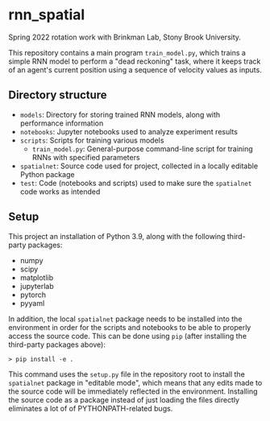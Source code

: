 # rnn_spatial

Spring 2022 rotation work with Brinkman Lab, Stony Brook University. 

This repository contains a main program `train_model.py`, which trains a simple RNN model to perform a "dead reckoning" task, where it keeps track of an agent's current position using a sequence of velocity values as inputs.

## Directory structure

- `models`: Directory for storing trained RNN models, along with performance information
- `notebooks`: Jupyter notebooks used to analyze experiment results
- `scripts`: Scripts for training various models
  - `train_model.py`: General-purpose command-line script for training RNNs with specified parameters
- `spatialnet`: Source code used for project, collected in a locally editable Python package
- `test`: Code (notebooks and scripts) used to make sure the `spatialnet` code works as intended

## Setup

This project an installation of Python 3.9, along with the following third-party packages:

- numpy
- scipy
- matplotlib
- jupyterlab
- pytorch
- pyyaml

In addition, the local `spatialnet` package needs to be installed into the environment in order for the scripts and notebooks to be able to properly access the source code. This can be done using `pip` (after installing the third-party packages above):
```console
> pip install -e . 
```
This command uses the `setup.py` file in the repository root to install the `spatialnet` package in "editable mode", which means that any edits made to the source code will be immediately reflected in the environment. Installing the source code as a package instead of just loading the files directly eliminates a lot of of PYTHONPATH-related bugs. 

